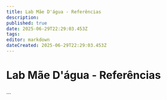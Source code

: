 ```yaml
---
title: Lab Mãe D'água - Referências
description: 
published: true
date: 2025-06-29T22:29:03.453Z
tags: 
editor: markdown
dateCreated: 2025-06-29T22:29:03.453Z
---
```


# Lab Mãe D'água - Referências

...